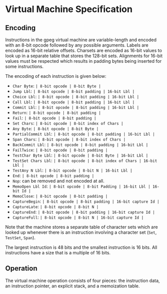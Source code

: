 # Virtual Machine Specification

## Encoding

Instructions in the gpeg virtual machine are variable-length and encoded with
an 8-bit opcode followed by any possible arguments. Labels are encoded as
16-bit relative offsets. Charsets are encoded as 16-bit values to look up in a
separate table that stores the 128-bit sets. Alignments for 16-bit values must
be respected which results in padding bytes being inserted for some
instructions.

The encoding of each instruction is given below:

* `Char Byte`: `| 8-bit opcode | 8-bit Byte |`
* `Jump Lbl`: `| 8-bit opcode | 8-bit padding | 16-bit Lbl |`
* `Choice Lbl`: `| 8-bit opcode | 8-bit padding | 16-bit Lbl |`
* `Call Lbl`: `| 8-bit opcode | 8-bit padding | 16-bit Lbl |`
* `Commit Lbl`: `| 8-bit opcode | 8-bit padding | 16-bit Lbl |`
* `Return`: `| 8-bit opcode | 8-bit padding |`
* `Fail`: `| 8-bit opcode | 8-bit padding |`
* `Set Chars`: `| 8-bit opcode | 8-bit index of Chars |`
* `Any Byte`: `| 8-bit opcode | 8-bit Byte |`
* `PartialCommit Lbl`: `| 8-bit opcode | 8-bit padding | 16-bit Lbl |`
* `Span Chars`: `| 8-bit opcode | 8-bit index of Chars |`
* `BackCommit Lbl`: `| 8-bit opcode | 8-bit padding | 16-bit Lbl |`
* `FailTwice`: `| 8-bit opcode | 8-bit padding |`
* `TestChar Byte Lbl`: `| 8-bit opcode | 8-bit Byte | 16-bit Lbl |`
* `TestSet Chars Lbl`: `| 8-bit opcode | 8-bit index of Chars | 16-bit Lbl |`
* `TestAny N Lbl`: `| 8-bit opcode | 8-bit N | 16-bit Lbl |`
* `End`: `| 8-bit opcode | 8-bit padding |`
* `Nop`: can be removed and not encoded at all.
* `MemoOpen Lbl Id`: `| 8-bit opcode | 8-bit Padding | 16-bit Lbl | 16-bit Id |`
* `MemoClose`: `| 8-bit opcode | 8-bit padding |`
* `CaptureBegin`: `| 8-bit opcode | 8-bit padding | 16-bit capture Id |`
* `CaptureLate`: `| 8-bit opcode | 8-bit N |`
* `CaptureEnd`: `| 8-bit opcode | 8-bit padding | 16-bit capture Id |`
* `CaptureFull`: `| 8-bit opcode | 8-bit N | 16-bit capture Id |`

Note that the machine stores a separate table of character sets which are
looked up whenever there is an instruction involving a character set (`Set`,
`TestSet`, `Span`).

The largest instruction is 48 bits and the smallest instruction is 16 bits. All
instructions have a size that is a multiple of 16 bits.

## Operation

The virtual machine operation consists of four pieces: the instruction data, an
instruction pointer, an explicit stack, and a memoization table.
